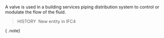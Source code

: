 A valve is used in a building services piping distribution system to control or modulate the flow of the fluid.

> HISTORY&nbsp; New entity in IFC4

{ .note}
>
